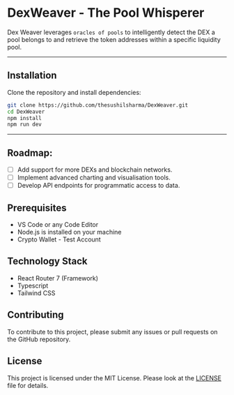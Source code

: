 # DexWeaver - The Pool Whisperer
Dex Weaver leverages `oracles of pools` to intelligently detect the DEX a pool belongs to and retrieve the token addresses within a specific liquidity pool.

---

## Installation 
Clone the repository and install dependencies:

```bash
git clone https://github.com/thesushilsharma/DexWeaver.git
cd DexWeaver
npm install
npm run dev
```

---

## Roadmap:

- [ ] Add support for more DEXs and blockchain networks.
- [ ] Implement advanced charting and visualisation tools.
- [ ] Develop API endpoints for programmatic access to data.

## Prerequisites

- VS Code or any Code Editor
- Node.js is installed on your machine
- Crypto Wallet - Test Account

## Technology Stack

- React Router 7 (Framework)
- Typescript
- Tailwind CSS

## Contributing

To contribute to this project, please submit any issues or pull requests on the GitHub repository.

## License

This project is licensed under the MIT License. Please look at the [LICENSE](LICENSE) file for details.

